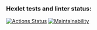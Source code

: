 ### Hexlet tests and linter status:
[![Actions Status](https://github.com/Costard86/python-project-83/actions/workflows/hexlet-check.yml/badge.svg)](https://github.com/Costard86/python-project-83/actions)
[![Maintainability](https://api.codeclimate.com/v1/badges/f1a9efe86e64a0b86acf/maintainability)](https://codeclimate.com/github/Costard86/python-project-83/maintainability)